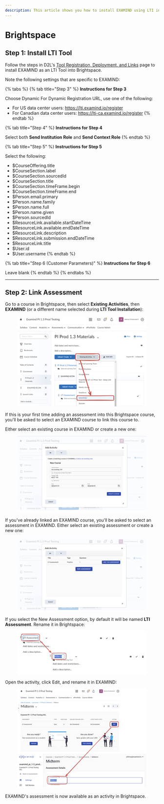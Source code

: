 ```yaml
---
description: This article shows you how to install EXAMIND using LTI in Brightspace.
---
```


# Brightspace

## Step 1: Install LTI Tool

Follow the steps in D2L's [Tool Registration, Deployment, and Links](https://community.d2l.com/brightspace/kb/articles/23662-tool-registration-deployment-and-links) page to install EXAMIND as an LTI Tool into Brightspace.

Note the following settings that are specific to EXAMIND:

{% tabs %}
{% tab title="Step 3" %}
**Instructions for Step 3**

Choose Dynamic For Dynamic Registration URL, use one of the following:

* For US data center users: https://lti.examind.io/register
* For Canadian data center users: https://lti-ca.examind.io/register
{% endtab %}

{% tab title="Step 4" %}
**Instructions for Step 4**

Select both **Send Institution Role** and **Send Context Role**
{% endtab %}

{% tab title="Step 5" %}
**Instructions for Step 5**

Select the following:

* $CourseOffering.title
* $CourseSection.label
* $CourseSection.sourcedId
* $CourseSection.title
* $CourseSection.timeFrame.begin
* $CourseSection.timeFrame.end
* $Person.email.primary
* $Person.name.family
* $Person.name.full
* $Person.name.given
* $Person.sourcedId
* $ResourceLink.available.startDateTime
* $ResourceLink.available.endDateTime
* $ResourceLink.description
* $ResourceLink.submission.endDateTime
* $ResourceLink.title
* $User.id
* $User.username
{% endtab %}

{% tab title="Step 6 (Customer Parameters)" %}
**Instructions for Step 6**

Leave blank
{% endtab %}
{% endtabs %}

***

## Step 2: Link Assessment

Go to a course in Brightspace, then select **Existing Activities**, then **EXAMIND** (or a different name selected during **LTI Tool Installation**):

<figure><img src="../../.gitbook/assets/image-png-1.webp" alt=""><figcaption></figcaption></figure>

If this is your first time adding an assessment into this Brightspace course, you'll be asked to select an EXAMIND course to link this course to.

Either select an existing course in EXAMIND or create a new one:

<figure><img src="../../.gitbook/assets/image-png-2 (1).webp" alt=""><figcaption></figcaption></figure>

If you've already linked an EXAMIND course, you'll be asked to select an assessment in EXAMIND. Either select an existing assessment or create a new one:

<figure><img src="../../.gitbook/assets/image-png-3.webp" alt=""><figcaption></figcaption></figure>

If you select the New Assessment option, by default it will be named **LTI Assessment**. Rename it in Brightspace:

<figure><img src="../../.gitbook/assets/image-png-4.webp" alt=""><figcaption></figcaption></figure>

Open the activity, click Edit, and rename it in EXAMIND:

<figure><img src="../../.gitbook/assets/image-png-Apr-26-2024-05-09-05-6994-AM.webp" alt=""><figcaption></figcaption></figure>

EXAMIND's assessment is now available as an activity in Brightspace.
